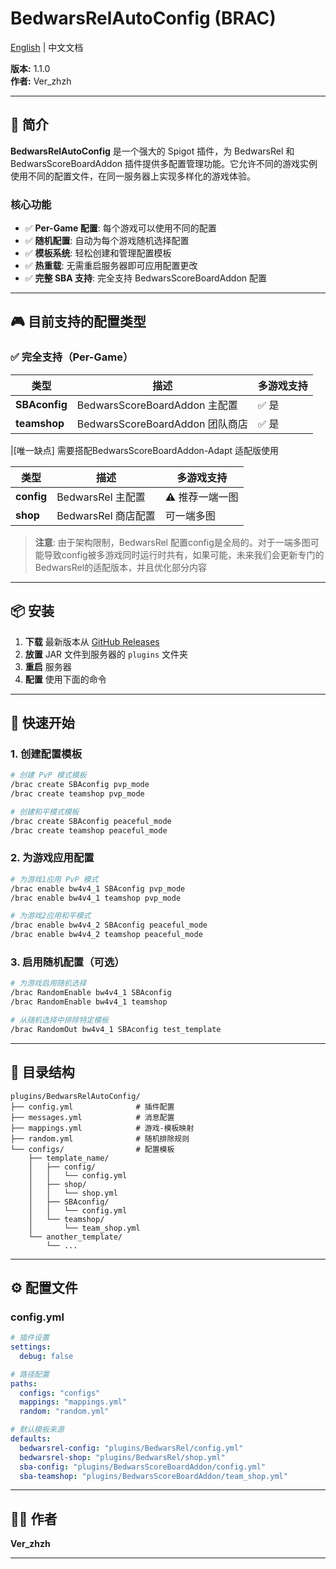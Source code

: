 # BedwarsRelAutoConfig (BRAC)

[English](README.md) | 中文文档

**版本:** 1.1.0  
**作者:** Ver_zhzh

---

## 📖 简介

**BedwarsRelAutoConfig** 是一个强大的 Spigot 插件，为 BedwarsRel 和 BedwarsScoreBoardAddon 插件提供多配置管理功能。它允许不同的游戏实例使用不同的配置文件，在同一服务器上实现多样化的游戏体验。

### 核心功能

- ✅ **Per-Game 配置**: 每个游戏可以使用不同的配置
- ✅ **随机配置**: 自动为每个游戏随机选择配置
- ✅ **模板系统**: 轻松创建和管理配置模板
- ✅ **热重载**: 无需重启服务器即可应用配置更改
- ✅ **完整 SBA 支持**: 完全支持 BedwarsScoreBoardAddon 配置

---

## 🎮 目前支持的配置类型

### ✅ 完全支持（Per-Game）

| 类型 | 描述 | 多游戏支持 |
|------|------|-----------|
| **SBAconfig** | BedwarsScoreBoardAddon 主配置 | ✅ 是 |
| **teamshop** | BedwarsScoreBoardAddon 团队商店 | ✅ 是 |

|[唯一缺点] 需要搭配BedwarsScoreBoardAddon-Adapt 适配版使用

| 类型 | 描述 | 多游戏支持 |
|------|------|-----------|
| **config** | BedwarsRel 主配置 | ⚠️ 推荐一端一图 |
| **shop** | BedwarsRel 商店配置 | 可一端多图 |

> **注意**: 由于架构限制，BedwarsRel 配置config是全局的。对于一端多图可能导致config被多游戏同时运行时共有，如果可能，未来我们会更新专门的BedwarsRel的适配版本，并且优化部分内容

---

## 📦 安装

1. **下载** 最新版本从 [GitHub Releases](https://github.com/Ver-zhzh/BedwarsRelAutoConfig/releases)
2. **放置** JAR 文件到服务器的 `plugins` 文件夹
3. **重启** 服务器
4. **配置** 使用下面的命令

---

## 🚀 快速开始

### 1. 创建配置模板

```bash
# 创建 PvP 模式模板
/brac create SBAconfig pvp_mode
/brac create teamshop pvp_mode

# 创建和平模式模板
/brac create SBAconfig peaceful_mode
/brac create teamshop peaceful_mode
```

### 2. 为游戏应用配置

```bash
# 为游戏1应用 PvP 模式
/brac enable bw4v4_1 SBAconfig pvp_mode
/brac enable bw4v4_1 teamshop pvp_mode

# 为游戏2应用和平模式
/brac enable bw4v4_2 SBAconfig peaceful_mode
/brac enable bw4v4_2 teamshop peaceful_mode
```

### 3. 启用随机配置（可选）

```bash
# 为游戏启用随机选择
/brac RandomEnable bw4v4_1 SBAconfig
/brac RandomEnable bw4v4_1 teamshop

# 从随机选择中排除特定模板
/brac RandomOut bw4v4_1 SBAconfig test_template
```

---
## 📁 目录结构

```
plugins/BedwarsRelAutoConfig/
├── config.yml              # 插件配置
├── messages.yml            # 消息配置
├── mappings.yml            # 游戏-模板映射
├── random.yml              # 随机排除规则
└── configs/                # 配置模板
    ├── template_name/
    │   ├── config/
    │   │   └── config.yml
    │   ├── shop/
    │   │   └── shop.yml
    │   ├── SBAconfig/
    │   │   └── config.yml
    │   └── teamshop/
    │       └── team_shop.yml
    └── another_template/
        └── ...
```

---

## ⚙️ 配置文件

### config.yml

```yaml
# 插件设置
settings:
  debug: false

# 路径配置
paths:
  configs: "configs"
  mappings: "mappings.yml"
  random: "random.yml"

# 默认模板来源
defaults:
  bedwarsrel-config: "plugins/BedwarsRel/config.yml"
  bedwarsrel-shop: "plugins/BedwarsRel/shop.yml"
  sba-config: "plugins/BedwarsScoreBoardAddon/config.yml"
  sba-teamshop: "plugins/BedwarsScoreBoardAddon/team_shop.yml"
```

---

## 👨‍💻 作者

**Ver_zhzh**

---
